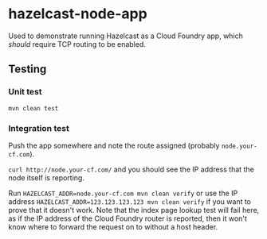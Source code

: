 # hazelcast-node-app

Used to demonstrate running Hazelcast as a Cloud Foundry app, which _should_ require TCP routing to be enabled.

## Testing

### Unit test

`mvn clean test`

### Integration test

Push the app somewhere and note the route assigned (probably `node.your-cf.com`).

`curl http://node.your-cf.com/` and you should see the IP address that the node itself is reporting.

Run `HAZELCAST_ADDR=node.your-cf.com mvn clean verify` or use the IP address `HAZELCAST_ADDR=123.123.123.123 mvn clean verify` if you want to prove that it doesn't work. Note that the index page lookup test will fail here, as if the IP address of the Cloud Foundry router is reported, then it won't know where to forward the request on to without a host header.

 